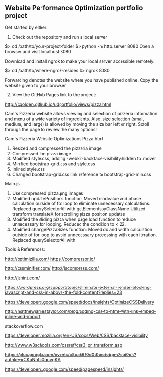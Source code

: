 ## Website Performance Optimization portfolio project

Get started by either:
1. Check out the repository and run a local server

$> cd /path/to/your-project-folder
$> python -m http.server 8080
Open a browser and visit localhost:8080

Download and install ngrok to make your local server accessible remotely.

$> cd /path/to/where-ngrok-resides
$> ngrok 8080

Forwarding denotes the website where you have published online.
Copy the website given to your browser

2. View the GitHub Pages link to the project:

http://cgolden.github.io/udportfolio/views/pizza.html

Cam's Pizzeria website allows viewing and selection of pizzeria information
and menu of a wide variety of ingredients. Also, size selection (small, medium, and large) is allowed by moving the size bar left or right.  Scroll through the page to review the many options!

Cam's Pizzeria Website Optimizations
Pizza.html
1. Resized and compressed the pizzeria image
2. Compressed the pizza image
3. Modified style.css, adding -webkit-backface-visibility:hidden to .mover
3. Minified bootstrap-grid.css and style.css
4. Inlined style.css
6. Changed bootstrap-grid.css link reference to bootstrap-grid-min.css

Main.js
1. Use compressed pizza.png images
2. Modified updatePositions function:
	Moved modvalue and phase calculation outside of for loop to eliminate
	unnecessary calculations.
	Replaced querySelectorAll with getElementsbyClassName
	Utilized transform translateX for scrolling pizza position updates
3. Modified the sliding pizza when page load function to reduce unnecessary
	for looping. Reduced the condition to < 22.
4. Modified changePizzaSizes function:
	Moved dx and width calculation outside of for loop to avoid unnecessary
	processing with each iteration.
	Replaced querySelectorAll with 

Tools & References:

http://optimizilla.com/
https://compressor.io/

http://cssminifier.com/
http://jscompress.com/

http://jshint.com/

https://wordpress.org/support/topic/eliminate-external-render-blocking-javascript-and-css-in-above-the-fold-content?replies=23

https://developers.google.com/speed/docs/insights/OptimizeCSSDelivery

http://matthewjamestaylor.com/blog/adding-css-to-html-with-link-embed-inline-and-import

stackoverflow.com

https://developer.mozilla.org/en-US/docs/Web/CSS/backface-visibility

http://www.w3schools.com/cssref/css3_pr_transform.asp

https://plus.google.com/events/c8eah6f0d0t9eretebpm7dqi0ok?authkey=CKaNhtb0quvqKA

https://developers.google.com/speed/pagespeed/insights/



